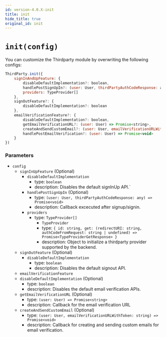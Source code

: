 ```yaml
---
id: version-4.0.X-init
title: init
hide_title: true
original_id: init
---
```


# ``init(config)``
You can customize the Thirdparty module by overwriting the following configs:


```js
ThirdParty.init({
    signInAndUpFeature: {
        disableDefaultImplementation?: boolean,
        handlePostSignUpIn?: (user: User, thirdPartyAuthCodeResponse: any) => Promise<void>,
        providers: TypeProvider[]
    },
    signOutFeature?: {
        disableDefaultImplementation?: boolean
    },
    emailVerificationFeature?: {
        disableDefaultImplementation?: boolean,
        getEmailVerificationURL?: (user: User) => Promise<string>,
        createAndSendCustomEmail?: (user: User, emailVerificationURLWithToken: string) => Promise<void>,
        handlePostEmailVerification?: (user: User) => Promise<void>
    }
})
```

### Parameters
- `config`
  - `signInUpFeature` (Optional)
    - `disableDefaultImplementation`
      - type: `boolean`
      - description: Disables the default signInUp API.`
    - `handlePostSignUpIn` (Optional)
      - type: `(user: User, thirdPartyAuthCodeResponse: any) => Promise<void>`
      - description: Callback excecuted after signup/signin.
    - `providers`
      - type: `TypeProvider[]`
        - `TypeProvider`
        - type: `{
                    id: string,
                    get: (redirectURI: string, authCodeFromRequest: string | undefined) => Promise<TypeProviderGetResponse>
                }`
        - description: Object to initialize a thirdparty provider supported by the backend.
  - `signOutFeature` (Optional)
    - `disableDefaultImplementation`
      - type: `boolean`
      - description: Disables the default signout API.
   - `emailVerificationFeature`
    - `disableDefaultImplementation` (Optional)
      - type: ``boolean``
      - description: Disables the default email verification APIs.
    - `getEmailVerificationURL` (Optional)
      - type: `(user: User) => Promise<string>`
      - description: Callback for the email verification URL
    - `createAndSendCustomEmail` (Optional)
      - type: `(user: User, emailVerificationURLWithToken: string) => Promise<void>` 
      - description: Callback for creating and sending custom emails for email verification.